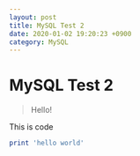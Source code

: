 ```yaml
---
layout: post
title: MySQL Test 2
date: 2020-01-02 19:20:23 +0900
category: MySQL
---
```

# MySQL Test 2
> Hello!

This is code
```ruby
print 'hello world'
```
